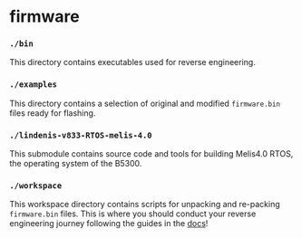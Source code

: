 # firmware

### `./bin`

This directory contains executables used for reverse engineering.

### `./examples`

This directory contains a selection of original and modified `firmware.bin` files ready for flashing.

### `./lindenis-v833-RTOS-melis-4.0`

This submodule contains source code and tools for building Melis4.0 RTOS, the operating system of the B5300.

### `./workspace`

This workspace directory contains scripts for unpacking and re-packing `firmware.bin` files. This is where you should conduct your reverse engineering journey following the guides in the [docs](../docs/)!
